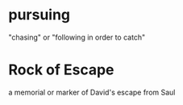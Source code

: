 # pursuing

"chasing" or "following in order to catch"

# Rock of Escape

a memorial or marker of David's escape from Saul